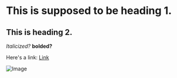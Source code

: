 # This is supposed to be heading 1.
## This is heading 2.

*Italicized?*
**bolded?**

Here's a link:
[Link](youtube.com)

![Image](https://www.google.com/search?q=cute+dog&sxsrf=AOaemvLiO1649Ug6VqedCmZkJVtQdlBkQA:1642026385438&tbm=isch&source=iu&ictx=1&vet=1&fir=wzRcY9R2ANhK-M%252C2r6Arj4-hBjhNM%252C_%253B69D5kcmpBnbcnM%252Cr8CEVxOSUXlofM%252C_%253BirLgMDoW9VakwM%252CCcl8uUuBF_koCM%252C_%253Bl6uTjLjBvMABJM%252CV7WI0OxQUndgQM%252C_%253BDIxruriKK-31UM%252CixRzgSBlQp2bbM%252C_%253BeVE97ZeipNN2zM%252CuDJUU447pGzHNM%252C_%253Bgd2WUKb8QtPyoM%252C2r6Arj4-hBjhNM%252C_%253BOuN2RLRD8b4IWM%252CK8wCQa6dzftL6M%252C_%253B9r3HPFSe3sW62M%252CMaDF1Lz9aP8hdM%252C_%253BgcPY5-ezc2DM9M%252Ci1l9bL3qSrMAbM%252C_%253BE9ZrsqDFwr8bHM%252C7wokjLy11RyjLM%252C_%253Bh4aAZy0OT19ksM%252CRYXsBwAl_HpU3M%252C_%253B-rsd3X5RaiHyFM%252CMvANoatm68V-8M%252C_%253B1ryxMTgWs8vtUM%252Cb8nd5ak1wbDbqM%252C_&usg=AI4_-kTBCfGtj1SnnSdw50z080Hy3tis8Q&sa=X&ved=2ahUKEwixoKn7oK31AhWhJUQIHQ_jCO8Q9QF6BAgGEAE#imgrc=69D5kcmpBnbcnM)
